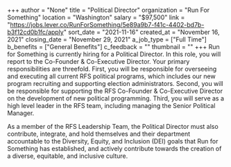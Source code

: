 +++
author = "None"
title = "Political Director"
organization = "Run For Something"
location = "Washington"
salary = "$97,500"
link = "https://jobs.lever.co/RunForSomething/5e89a9b7-f41c-4402-bd7b-b3f12cd0b1fc/apply"
sort_date = "2021-11-16"
created_at = "November 16, 2021"
closing_date = "November 29, 2021"
a_job_type = ["Full Time"]
b_benefits = ["General Benefits"]
c_feedback = ""
thumbnail = ""
+++
Run for Something is currently hiring for a Political Director. In this role, you will report to the Co-Founder & Co-Executive Director. Your primary responsibilities are threefold. First, you will be responsible for overseeing and executing all current RFS political programs, which includes our new program recruiting and supporting election administrators. Second, you will be responsible for supporting the RFS Co-Founder & Co-Executive Director on the development of new political programming. Third, you will serve as a high level leader in the RFS team, including managing the Senior Political Manager.

As a member of the RFS Leadership Team, the Political Director must also contribute, integrate, and hold themselves and their department accountable to the Diversity, Equity, and Inclusion (DEI) goals that Run for Something has established, and actively contribute towards the creation of a diverse, equitable, and inclusive culture. 